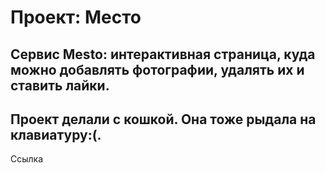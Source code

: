 # Проект: Место
## Cервис Mesto: интерактивная страница, куда можно добавлять фотографии, удалять их и ставить лайки.
## Проект делали с кошкой. Она тоже рыдала на клавиатуру:(.

Ссылка 
